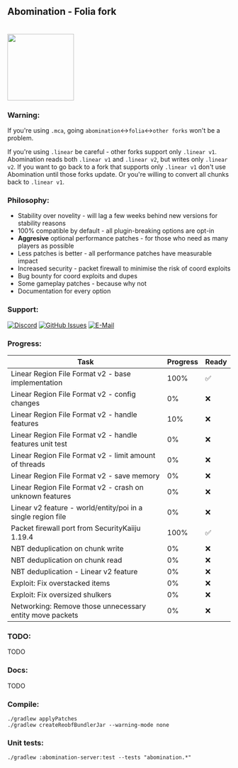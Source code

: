 ## Abomination - Folia fork

<img src="https://raw.githubusercontent.com/xymb-endcrystalme/Abomination/dev/logo.webp" width="150px" height="150px" style="margin-top: 20px;"/>


### Warning:

If you're using `.mca`, going `abomination`<->`folia`<->`other forks` won't be a problem.

If you're using `.linear` be careful - other forks support only `.linear v1`.
Abomination reads both `.linear v1` and `.linear v2`, but writes only `.linear v2`.
If you want to go back to a fork that supports only `.linear v1` don't use Abomination until those forks update. Or you're willing to convert all chunks back to `.linear v1`.

### Philosophy:

- Stability over novelity - will lag a few weeks behind new versions for stability reasons
- 100% compatible by default - all plugin-breaking options are opt-in
- **Aggresive** optional performance patches - for those who need as many players as possible
- Less patches is better - all performance patches have measurable impact
- Increased security - packet firewall to minimise the risk of coord exploits
- Bug bounty for coord exploits and dupes
- Some gameplay patches - because why not
- Documentation for every option

### Support:<br/>
[![Discord](<https://img.shields.io/badge/Abomination-Discord-blue>)](https://discord.gg/qwcq5WJka3) [![GitHub Issues](<https://img.shields.io/badge/GitHub-Issues-blue>)](https://github.com/xymb-endcrystalme/Abomination/issues) [![E-Mail](<https://img.shields.io/badge/Email-blue>)](mailto:xymb@endcrystal.me)

### Progress:

| Task           | Progress | Ready |
|----------------|---------------|---------------|
| Linear Region File Format v2 - base implementation | 100% | ✅
| Linear Region File Format v2 - config changes | 0% | ❌
| Linear Region File Format v2 - handle features | 10% | ❌
| Linear Region File Format v2 - handle features unit test | 0% | ❌
| Linear Region File Format v2 - limit amount of threads | 0% | ❌
| Linear Region File Format v2 - save memory | 0% | ❌
| Linear Region File Format v2 - crash on unknown features | 0% | ❌
| Linear v2 feature - world/entity/poi in a single region file | 0% | ❌
| Packet firewall port from SecurityKaiiju 1.19.4 | 100% | ✅
| NBT deduplication on chunk write | 0% | ❌
| NBT deduplication on chunk read | 0% | ❌
| NBT deduplication - Linear v2 feature | 0% | ❌
| Exploit: Fix overstacked items | 0% | ❌
| Exploit: Fix oversized shulkers | 0% | ❌
| Networking: Remove those unnecessary entity move packets | 0% | ❌


[//]: <> (fixOverstackedItems)
[//]: <> (fixOversizedShulkerBoxes)


### TODO:

TODO

### Docs:

TODO

### Compile:
```
./gradlew applyPatches
./gradlew createReobfBundlerJar --warning-mode none
```

### Unit tests:
```
./gradlew :abomination-server:test --tests "abomination.*"
```